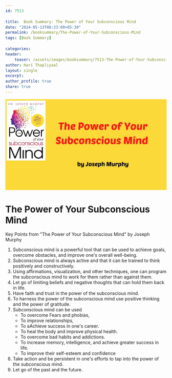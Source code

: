 ```yaml
---                            
id: 7513                            
                          
title:  Book Summary: The Power of Your Subconscious Mind                    
date: "2024-05-13T08:33:00+05:30"                            
permalink: /booksummary/The-Power-of-Your-Subconscious-Mind                      
tags: [Book Summary]                     
                            
categories:                            
header:                            
    teaser: /assets/images/booksummary/7513-The-Power-of-Your-Subconscious-Mind.jpg                        
author: Hari Thapliyaal                            
layout: single                            
excerpt:                            
author_profile: true                            
share: true                            
---                            
```

                            
![The Power of Your Subconscious Mind](/assets/images/booksummary/7513-The-Power-of-Your-Subconscious-Mind.jpg)        

# The Power of Your Subconscious Mind

Key Points from "The Power of Your Subconscious Mind" by Joseph Murphy

1. Subconscious mind is a powerful tool that can be used to achieve goals, overcome obstacles, and improve one's overall well-being.
2. Subconscious mind is always active and that it can be trained to think positively and constructively.
3. Using affirmations, visualization, and other techniques, one can program the subconscious mind to work for them rather than against them.
4. Let go of limiting beliefs and negative thoughts that can hold them back in life.
5. Have faith and trust in the power of the subconscious mind.
6. To harness the power of the subconscious mind use positive thinking and the power of gratitude.
6. Subconscious mind can be used
    - To overcome Fears and phobias,
    - To improve relationships,
    - To aAchieve success in one's career.
    - To heal the body and improve physical health.
    - To overcome bad habits and addictions.
    - To increase memory, intelligence, and achieve greater success in life.
    - To improve their self-esteem and confidence
7. Take action and be persistent in one's efforts to tap into the power of the subconscious mind.
8. Let go of the past and the future.

